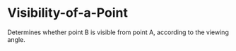 # Visibility-of-a-Point
Determines whether point B is visible from point A, according to the viewing angle. 
